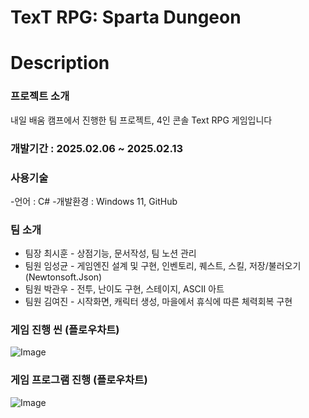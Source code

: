 # TexT RPG: Sparta Dungeon

# Description
### 프로젝트 소개
내일 배움 캠프에서 진행한 팀 프로젝트, 4인 콘솔 Text RPG 게임입니다
### 개발기간 : 2025.02.06 ~ 2025.02.13
### 사용기술
-언어 : C#
-개발환경 : Windows 11, GitHub
### 팀 소개
- 팀장 최시훈 - 상점기능, 문서작성, 팀 노션 관리
- 팀원 임성균 - 게임엔진 설계 및 구현, 인벤토리, 퀘스트, 스킬, 저장/불러오기(Newtonsoft.Json)
- 팀원 박관우 - 전투, 난이도 구현, 스테이지, ASCII 아트 
- 팀원 김여진 - 시작화면, 캐릭터 생성, 마을에서 휴식에 따른 체력회복 구현

### 게임 진행 씬 (플로우차트)
![Image](https://github.com/user-attachments/assets/05086c0d-7b59-4e9b-beee-aa611ca909d2)

### 게임 프로그램 진행 (플로우차트)
![Image](https://github.com/user-attachments/assets/c55c35e6-1fc3-4e90-a2d6-0aa04848b258)
